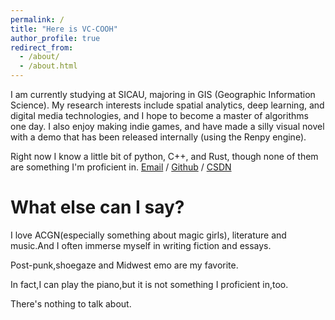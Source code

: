 ```yaml
---
permalink: /
title: "Here is VC-COOH"
author_profile: true
redirect_from: 
  - /about/
  - /about.html
---
```


I am currently studying at SICAU, majoring in GIS (Geographic Information Science). My research interests include spatial analytics, deep learning, and digital media technologies, and I hope to become a master of algorithms one day. I also enjoy making indie games, and have made a silly visual novel with a demo that has been released internally (using the Renpy engine). 

Right now I know a little bit of python, C++, and Rust, though none of them are something I'm proficient in.
[Email](mailto:1985528002@qq.com) / [Github](https://github.com/VC-COOH) / [CSDN](https://blog.csdn.net/m0_74124393?spm=1000.2115.3001.5343)

What else can I say?
======
I love ACGN(especially something about magic girls), literature and music.And I often immerse myself in writing fiction and essays.

Post-punk,shoegaze and Midwest emo are my favorite.

In fact,I can play the piano,but it is not something I proficient in,too.

There's nothing to talk about.
